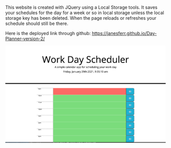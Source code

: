 This website is created with JQuery using a Local Storage tools. It saves your schedules for the day for a week or so in local storage unless the local storage key has been deleted. When the page reloads or refreshes your schedule should still be there.  


Here is the deployed link through github: https://janesferr.github.io/Day-Planner-version-2/

![the website screenshot of About me page](WorkDayScheduleerpic.png?raw=true "Screenshot of workday schedule")